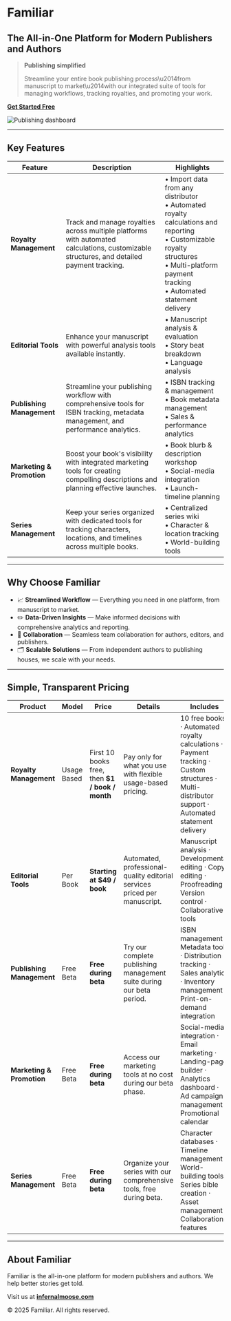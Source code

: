 # Familiar 

## The All-in-One Platform for Modern Publishers and Authors

> **Publishing simplified**
>
> Streamline your entire book publishing process\u2014from manuscript to market\u2014with our integrated suite of tools for managing workflows, tracking royalties, and promoting your work.

[**Get Started Free**](/signup)

![Publishing dashboard](https://images.unsplash.com/photo-1543002588-bfa74002ed7e?auto=format&fit=crop&w=2730&q=80)

---

## Key Features

| Feature | Description | Highlights |
|---------|-------------|------------|
| **Royalty Management** | Track and manage royalties across multiple platforms with automated calculations, customizable structures, and detailed payment tracking. | • Import data from any distributor  <br>• Automated royalty calculations and reporting  <br>• Customizable royalty structures  <br>• Multi-platform payment tracking  <br>• Automated statement delivery |
| **Editorial Tools** | Enhance your manuscript with powerful analysis tools available instantly. | • Manuscript analysis & evaluation  <br>• Story beat breakdown  <br>• Language analysis |
| **Publishing Management** | Streamline your publishing workflow with comprehensive tools for ISBN tracking, metadata management, and performance analytics. | • ISBN tracking & management  <br>• Book metadata management  <br>• Sales & performance analytics |
| **Marketing & Promotion** | Boost your book's visibility with integrated marketing tools for creating compelling descriptions and planning effective launches. | • Book blurb & description workshop  <br>• Social-media integration  <br>• Launch-timeline planning |
| **Series Management** | Keep your series organized with dedicated tools for tracking characters, locations, and timelines across multiple books. | • Centralized series wiki  <br>• Character & location tracking  <br>• World-building tools |

---

## Why Choose Familiar

* 📈 **Streamlined Workflow** &mdash; Everything you need in one platform, from manuscript to market.
* ✏️ **Data-Driven Insights** &mdash; Make informed decisions with comprehensive analytics and reporting.
* 📣 **Collaboration** &mdash; Seamless team collaboration for authors, editors, and publishers.
* 🗂️ **Scalable Solutions** &mdash; From independent authors to publishing houses, we scale with your needs.

---

## Simple, Transparent Pricing

| Product | Model | Price | Details | Includes |
|---------|-------|-------|---------|----------|
| **Royalty Management** | Usage Based | First 10 books free, then **$1 / book / month** | Pay only for what you use with flexible usage-based pricing. | 10 free books · Automated royalty calculations · Payment tracking · Custom structures · Multi-distributor support · Automated statement delivery |
| **Editorial Tools** | Per Book | **Starting at $49 / book** | Automated, professional-quality editorial services priced per manuscript. | Manuscript analysis · Developmental editing · Copy editing · Proofreading · Version control · Collaborative tools |
| **Publishing Management** | Free Beta | **Free during beta** | Try our complete publishing management suite during our beta period. | ISBN management · Metadata tools · Distribution tracking · Sales analytics · Inventory management · Print-on-demand integration |
| **Marketing & Promotion** | Free Beta | **Free during beta** | Access our marketing tools at no cost during our beta phase. | Social-media integration · Email marketing · Landing-page builder · Analytics dashboard · Ad campaign management · Promotional calendar |
| **Series Management** | Free Beta | **Free during beta** | Organize your series with our comprehensive tools, free during beta. | Character databases · Timeline management · World-building tools · Series bible creation · Asset management · Collaboration features |

---

## About Familiar

Familiar is the all-in-one platform for modern publishers and authors. We help better stories get told.

Visit us at [**infernalmoose.com**](https://infernalmoose.com)

© 2025 Familiar. All rights reserved.
